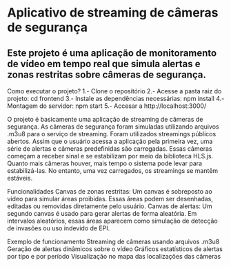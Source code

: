 # Aplicativo de streaming de câmeras de segurança

Este projeto é uma aplicação de monitoramento de vídeo em tempo real que simula alertas e zonas restritas sobre câmeras de segurança.
---

Como executar o projeto?
1.- Clone o repositório
2.- Acesse a pasta raiz do projeto: cd frontend
3.- Instale as dependências necessárias: npm install
4.- Montagem do servidor: npm start
5.- Accesar a http://localhost:3000/

O projeto é basicamente uma aplicação de streaming de câmeras de segurança.
As câmeras de segurança foram simuladas utilizando arquivos .m3u8 para o serviço de streaming. Foram utilizados streamings públicos abertos.
Assim que o usuário acessa a aplicação pela primeira vez, uma série de alertas e câmeras predefinidas são carregadas. Essas câmeras começam a receber sinal e se estabilizam por meio da biblioteca HLS.js. Quanto mais câmeras houver, mais tempo o sistema pode levar para estabilizá-las. No entanto, uma vez carregados, os streamings se mantêm estáveis.

Funcionalidades
Canvas de zonas restritas:
Um canvas é sobreposto ao vídeo para simular áreas proibidas. Essas áreas podem ser desenhadas, editadas ou removidas diretamente pelo usuário.
Canvas de alertas:
Um segundo canvas é usado para gerar alertas de forma aleatória. Em intervalos aleatórios, essas áreas aparecem como simulação de detecção de invasões ou uso indevido de EPI.

Exemplo de funcionamento
Streaming de câmeras usando arquivos .m3u8
Geração de alertas dinâmicos sobre o vídeo
Gráficos estatísticos de alertas por tipo e por período
Visualização no mapa das localizações das câmeras
